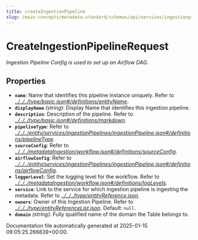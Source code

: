 ```yaml
---
title: createIngestionPipeline
slug: /main-concepts/metadata-standard/schemas/api/services/ingestionpipelines/createingestionpipeline
---
```


# CreateIngestionPipelineRequest

*Ingestion Pipeline Config is used to set up an Airflow DAG.*

## Properties

- **`name`**: Name that identifies this pipeline instance uniquely. Refer to *[../../../type/basic.json#/definitions/entityName](#/../../type/basic.json#/definitions/entityName)*.
- **`displayName`** *(string)*: Display Name that identifies this ingestion pipeline.
- **`description`**: Description of the pipeline. Refer to *[../../../type/basic.json#/definitions/markdown](#/../../type/basic.json#/definitions/markdown)*.
- **`pipelineType`**: Refer to *[../../../entity/services/ingestionPipelines/ingestionPipeline.json#/definitions/pipelineType](#/../../entity/services/ingestionPipelines/ingestionPipeline.json#/definitions/pipelineType)*.
- **`sourceConfig`**: Refer to *[../../../metadataIngestion/workflow.json#/definitions/sourceConfig](#/../../metadataIngestion/workflow.json#/definitions/sourceConfig)*.
- **`airflowConfig`**: Refer to *[../../../entity/services/ingestionPipelines/ingestionPipeline.json#/definitions/airflowConfig](#/../../entity/services/ingestionPipelines/ingestionPipeline.json#/definitions/airflowConfig)*.
- **`loggerLevel`**: Set the logging level for the workflow. Refer to *[../../../metadataIngestion/workflow.json#/definitions/logLevels](#/../../metadataIngestion/workflow.json#/definitions/logLevels)*.
- **`service`**: Link to the service for which ingestion pipeline is ingesting the metadata. Refer to *[../../../type/entityReference.json](#/../../type/entityReference.json)*.
- **`owners`**: Owner of this Ingestion Pipeline. Refer to *[../../../type/entityReferenceList.json](#/../../type/entityReferenceList.json)*. Default: `null`.
- **`domain`** *(string)*: Fully qualified name of the domain the Table belongs to.


Documentation file automatically generated at 2025-01-15 09:05:25.266839+00:00.
